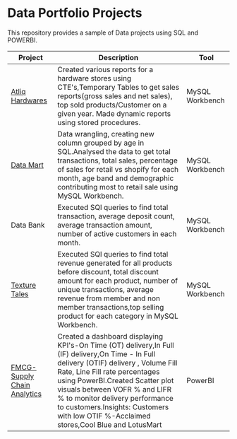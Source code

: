 # Data Portfolio Projects
This repository provides a sample of Data projects using SQL and POWERBI.


Project | Description| Tool
---|---|---
[Atliq Hardwares](https://github.com/Kiranlewis/Portfolio/tree/main/Atliq%20Hardwares) | Created various reports for a hardware stores using CTE's,Temporary Tables to get sales reports(gross sales and net sales), top sold products/Customer on a given year. Made dynamic reports using stored procedures.| MySQL Workbench
[Data Mart](https://github.com/Kiranlewis/Portfolio/tree/main/DataBank-SQL) |Data wrangling, creating new column grouped by age in SQL.Analysed the data to get total transactions, total sales, percentage of sales for retail vs shopify for each month, age band and demographic contributing most to retail sale using MySQL Workbench. | MySQL Workbench
Data Bank | Executed SQl queries to find total transaction, average deposit count, average transaction amount, number of active customers in each month.| MySQL Workbench
[Texture Tales](https://github.com/Kiranlewis/Portfolio/tree/main/Texture_Tales-SQL) |Executed SQl queries to find total revenue generated for all products before discount, total discount amount for each product, number of unique transactions, average revenue from member and non member transactions,top selling product for each category in MySQL Workbench. | MySQL Workbench
[FMCG-Supply Chain Analytics](https://github.com/Kiranlewis/Portfolio/tree/main/FMCG-Supply%20chain%20Problem) |Created a dashboard displaying KPI's-On Time (OT) delivery,In Full (IF) delivery,On Time - In Full delivery (OTIF) delivery , Volume Fill Rate, Line Fill rate percentages using PowerBI.Created Scatter plot visuals between VOFR % and LIFR % to monitor delivery performance to customers.Insights: Customers with low OTIF %-Acclaimed stores,Cool Blue and LotusMart | PowerBI
